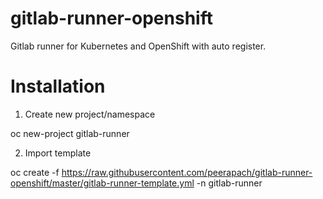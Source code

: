 # gitlab-runner-openshift
Gitlab runner for Kubernetes and OpenShift with auto register.

# Installation

1. Create new project/namespace

oc new-project gitlab-runner

2. Import template

oc create -f https://raw.githubusercontent.com/peerapach/gitlab-runner-openshift/master/gitlab-runner-template.yml -n gitlab-runner
